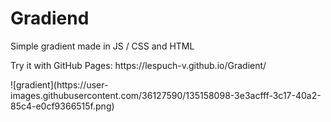 # Gradiend
Simple gradient made in JS / CSS and HTML<br>
<p>Try it with GitHub Pages: https://lespuch-v.github.io/Gradient/ </p>
![gradient](https://user-images.githubusercontent.com/36127590/135158098-3e3acfff-3c17-40a2-85c4-e0cf9366515f.png)
